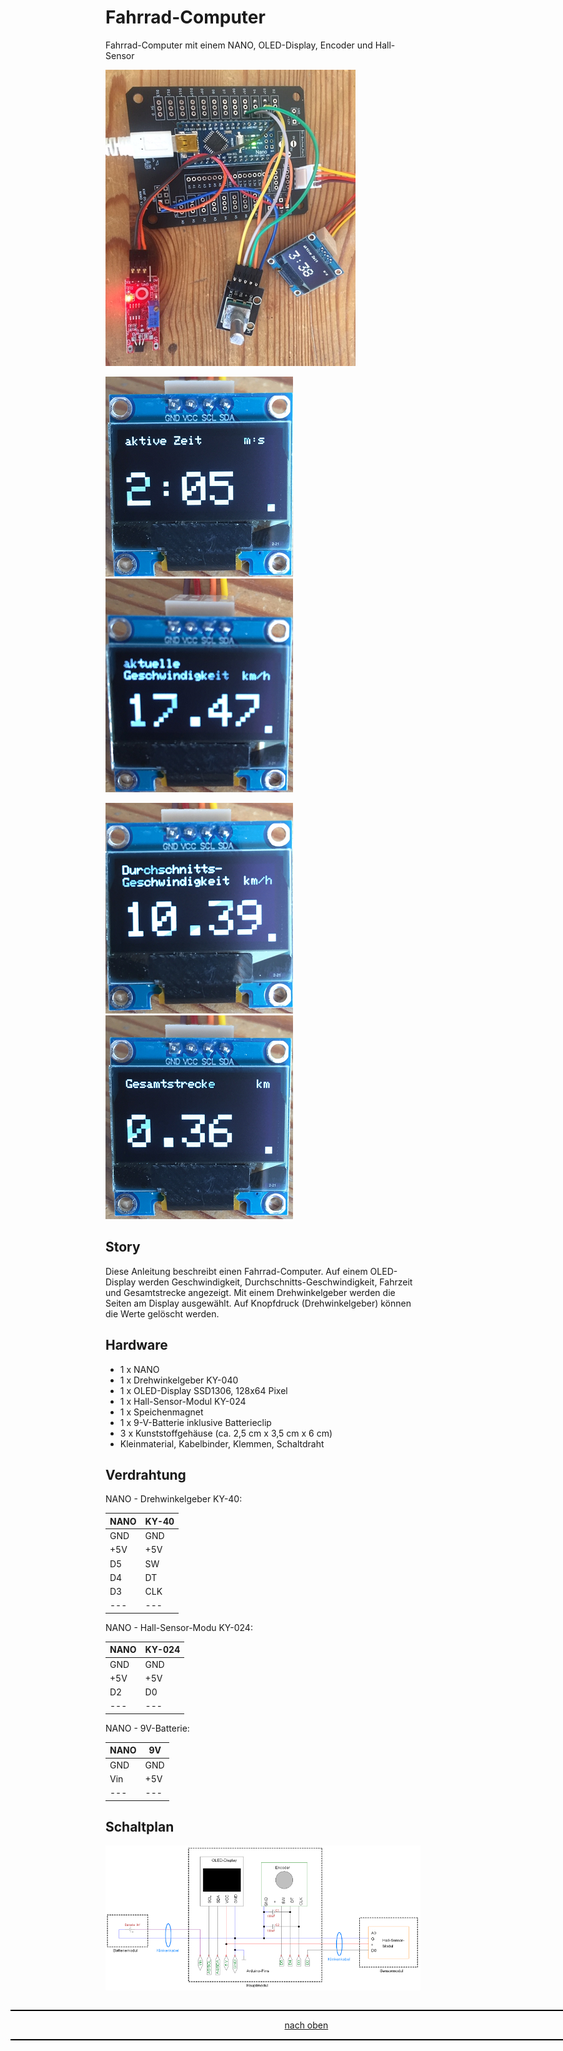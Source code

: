 <a name="oben"></a>

# Fahrrad-Computer
Fahrrad-Computer mit einem NANO, OLED-Display, Encoder und Hall-Sensor

![Bild](pic/aufbau.png)

![Bild](pic/aktivezeit.png) ![Bild](pic/aktuellegeschw.png)

![Bild](pic/durchnschittgeschw.png) ![Bild](pic/gesamtstrecke.png)

## Story

Diese Anleitung beschreibt einen Fahrrad-Computer. Auf einem OLED-Display werden Geschwindigkeit, Durchschnitts-Geschwindigkeit, Fahrzeit und Gesamtstrecke angezeigt. Mit einem Drehwinkelgeber werden die Seiten am Display ausgewählt. Auf Knopfdruck (Drehwinkelgeber) können die Werte gelöscht werden.

## Hardware

+ 1 x NANO
+ 1 x Drehwinkelgeber KY-040
+ 1 x OLED-Display SSD1306, 128x64 Pixel
+ 1 x Hall-Sensor-Modul KY-024
+ 1 x Speichenmagnet
+ 1 x 9-V-Batterie inklusive Batterieclip
+ 3 x Kunststoffgehäuse (ca. 2,5 cm x 3,5 cm x 6 cm)
+ Kleinmaterial, Kabelbinder, Klemmen, Schaltdraht

  
## Verdrahtung

NANO - Drehwinkelgeber KY-40:

| NANO  | KY-40 | 
| -------- | -------- | 
| GND  |  GND  |
| +5V  | +5V   |
| D5	  | SW  |
| D4  |  DT  |
| D3  | CLK   |
|  --- |  ---  |


NANO - Hall-Sensor-Modu KY-024:


| NANO  | KY-024 | 
| -------- | -------- | 
| GND  | GND   |
|  +5V		 |  +5V		  |
| D2  | D0   |
| ---  | ---   |

NANO - 9V-Batterie:

| NANO | 9V | 
| -------- | -------- | 
| GND	  |  GND	  |
|  Vin	 |  +5V  |
|  --- |  ---  |


## Schaltplan

![Bild](pic/Stromlaufplan.png)

<div style="position:absolute; left:2cm; ">   
<ol class="breadcrumb" style="border-top: 2px solid black;border-bottom:2px solid black; height: 45px; width: 900px;"> <p align="center"><a href="#oben">nach oben</a></p></ol>
</div>


